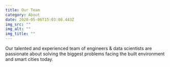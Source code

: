 ```yaml
---
title: Our Team
category: About
date: 2020-05-06T15:03:08.443Z
img_src: ""
img_alt: ""
img_title: ""
---
```

Our talented and experienced team of engineers & data scientists are passionate about solving the biggest problems facing the built environment and smart cities today.
